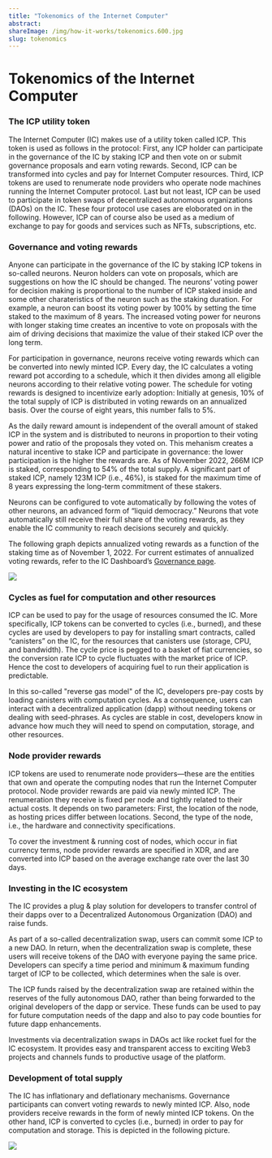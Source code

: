 ```yaml
---
title: "Tokenomics of the Internet Computer"
abstract: 
shareImage: /img/how-it-works/tokenomics.600.jpg
slug: tokenomics
---
```


# Tokenomics of the Internet Computer


### The ICP utility token

The Internet Computer (IC) makes use of a utility token called ICP. This token is used as follows in the protocol: First, any ICP holder can participate in the governance of the IC by staking ICP and then vote on or submit governance proposals and earn voting rewards. Second, ICP can be transformed into cycles and pay for Internet Computer resources. Third, ICP tokens are used to renumerate node providers who operate node machines running the Internet Computer protocol. Last but not least, ICP can be used to participate in token swaps of decentralized autonomous organizations (DAOs) on the IC. These four protocol use cases are eloborated on in the following. However, ICP can of course also be used as a medium of exchange to pay for goods and services such as NFTs, subscriptions, etc.

### Governance and voting rewards

Anyone can participate in the governance of the IC by staking ICP tokens in so-called neurons. Neuron holders can vote on proposals, which are suggestions on how the IC should be changed. The neurons’ voting power for decision making is proportional to the number of ICP staked inside and some other charateristics of the neuron such as the staking duration. For example, a neuron can boost its voting power by 100% by setting the time staked to the maximum of 8 years. The increased voting power for neurons with longer staking time creates an incentive to vote on proposals with the aim of driving decisions that maximize the value of their staked ICP over the long term.

For participation in governance, neurons receive voting rewards which can be converted into newly minted ICP. Every day, the IC calculates a voting reward pot according to a schedule, which it then divides among all eligible neurons according to their relative voting power. The schedule for voting rewards is designed to incentivize early adoption: Initially at genesis, 10% of the total supply of ICP is distributed in voting rewards on an annualized basis. Over the course of eight years, this number falls to 5%.

As the daily reward amount is independent of the overall amount of staked ICP in the system and is distributed to neurons in proportion to their voting power and ratio of the proposals they voted on. This mehanism creates a natural incentive to stake ICP and participate in governance: the lower participation is the higher the rewards are. As of November 2022, 266M ICP is staked, corresponding to 54% of the total supply. A significant part of staked ICP, namely 123M ICP (i.e., 46%), is staked for the maximum time of 8 years expressing the long-term commitment of these stakers.

Neurons can be configured to vote automatically by following the votes of other neurons, an advanced form of “liquid democracy.” Neurons that vote automatically still receive their full share of the voting rewards, as they enable the IC community to reach decisions securely and quickly.

The following graph depicts annualized voting rewards as a function of the staking time as of November 1, 2022. For current estimates of annualized voting rewards, refer to the IC Dashboard’s [Governance page](https://dashboard.internetcomputer.org/governance).

![](/img/how-it-works/voting_rewards.png)

### Cycles as fuel for computation and other resources

ICP can be used to pay for the usage of resources consumed the IC. More specifically, ICP tokens can be converted to cycles (i.e., burned), and these cycles are used by developers to pay for installing smart contracts, called “canisters” on the IC, for the resources that canisters use (storage, CPU, and bandwidth). The cycle price is pegged to a basket of fiat currencies, so the conversion rate ICP to cycle fluctuates with the market price of ICP. Hence the cost to developers of acquiring fuel to run their application is predictable.

In this so-called "reverse gas model" of the IC, developers pre-pay costs by loading canisters with computation cycles. As a consequence, users can interact with a decentralized application (dapp) without needing tokens or dealing with seed-phrases. As cycles are stable in cost, developers know in advance how much they will need to spend on computation, storage, and other resources.

### Node provider rewards

ICP tokens are used to renumerate node providers—these are the entities that own and operate the computing nodes that run the Internet Computer protocol. Node provider rewards are paid via newly minted ICP. The renumeration they receive is fixed per node and tightly related to their actual costs. It depends on two parameters: First, the location of the node, as hosting prices differ between locations. Second, the type of the node, i.e., the hardware and connectivity specifications.



To cover the investment & running cost of nodes, which occur in fiat currency terms, node provider rewards are specified in XDR, and are converted into ICP based on the average exchange rate over the last 30 days.

### Investing in the IC ecosystem

The IC provides a plug & play solution for developers to transfer control of their dapps over to a Decentralized Autonomous Organization (DAO) and raise funds.

As part of a so-called decentralization swap, users can commit some ICP to a new DAO. In return, when the decentralization swap is complete, these users will receive tokens of the DAO with everyone paying the same price. Developers can specify a time period and minimum & maximum funding target of ICP to be collected, which determines when the sale is over.

The ICP funds raised by the decentralization swap are retained within the reserves of the fully autonomous DAO, rather than being forwarded to the original developers of the dapp or service. These funds can be used to pay for future computation needs of the dapp and also to pay code bounties for future dapp enhancements.

Investments via decentralization swaps in DAOs act like rocket fuel for the IC ecosystem. It provides easy and transparent access to exciting Web3 projects and channels funds to productive usage of the platform.

### Development of total supply

The IC has inflationary and deflationary mechanisms. Governance participants can convert voting rewards to newly minted ICP. Also, node providers receive rewards in the form of newly minted ICP tokens. On the other hand, ICP is converted to cycles (i.e., burned) in order to pay for computation and storage. This is depicted in the following picture.

![](/img/how-it-works/deflation_inflation.png)
